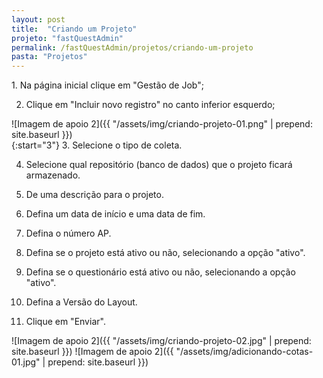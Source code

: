 ```yaml
---
layout: post
title:  "Criando um Projeto"
projeto: "fastQuestAdmin"
permalink: /fastQuestAdmin/projetos/criando-um-projeto
pasta: "Projetos"
---
```

<div class="row" markdown="1">
<div class="6u 12u$(small)" markdown="1">
1. Na página inicial clique em "Gestão de Job";

2. Clique em "Incluir novo registro" no canto inferior esquerdo;
</div>
<div class="6u 12u$(small)" markdown="1">
![Imagem de apoio 2]({{ "/assets/img/criando-projeto-01.png" | prepend: site.baseurl }})
</div>                               
</div>
<div class="row" markdown="1">
<div class="6u 12u$(small)" markdown="1">
{:start="3"}
3. Selecione o tipo de coleta.

4. Selecione qual repositório (banco de dados) que o projeto ficará armazenado.

5. De uma descrição para o projeto.

6. Defina um data de início e uma data de fim.

7. Defina o número AP.

8. Defina se o projeto está ativo ou não, selecionando a opção "ativo".

9. Defina se o questionário está ativo ou não, selecionando a opção "ativo".

10. Defina a Versão do Layout.

11. Clique em "Enviar".
</div>
<div class="6u 12u$(small)" markdown="1">
![Imagem de apoio 2]({{ "/assets/img/criando-projeto-02.jpg" | prepend: site.baseurl }})
![Imagem de apoio 2]({{ "/assets/img/adicionando-cotas-01.jpg" | prepend: site.baseurl }})
</div>                               
</div>